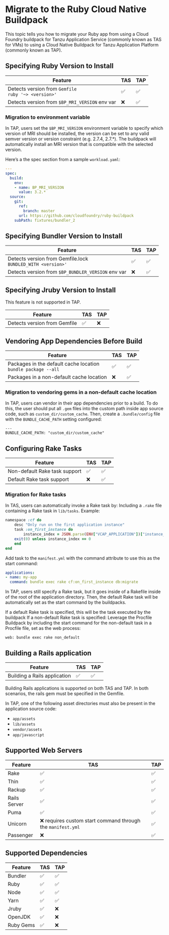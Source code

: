 # Migrate to the Ruby Cloud Native Buildpack

This topic tells you how to migrate your Ruby app from using a Cloud Foundry buildpack for Tanzu Application Service
(commonly known as TAS for VMs) to using a Cloud Native Buildpack for Tanzu Application Platform (commonly known as TAP).

<!-- do users do all these sections in order or do they choose the section for their use case -->

## Specifying Ruby Version to Install

| Feature                                                  | TAS | TAP |
| -------------------------------------------------------- | --- | --- |
| Detects version from `Gemfile`</br>`ruby '~> <version>'` | ✅  | ✅  |
| Detects version from `$BP_MRI_VERSION` env var           | ❌  | ✅  |

### Migration to environment variable

In TAP, users set the `$BP_MRI_VERSION` environment variable to specify which version of MRI should be
installed, the version can be set to any valid semver version or version constraint (e.g. 2.7.4, 2.7.*).
The buildpack will automatically install an MRI version that is compatible with the selected version.

Here’s a the spec section from a sample `workload.yaml`:

```yaml
---
spec:
  build:
    env:
    - name: BP_MRI_VERSION
      value: 3.2.*
  source:
    git:
      ref:
        branch: master
      url: https://github.com/cloudfoundry/ruby-buildpack
    subPath: fixtures/bundler_2
```

## Specifying Bundler Version to Install

| Feature                                                         | TAS | TAP |
| --------------------------------------------------------------- | --- | --- |
| Detects version from Gemfile.lock</br>`BUNDLED_WITH <version>'` | ✅  | ✅  |
| Detects version from `$BP_BUNDLER_VERSION` env var              | ❌  | ✅  |

## Specifying Jruby Version to Install

This feature is not supported in TAP.

| Feature                      | TAS | TAP |
| ---------------------------- | --- | --- |
| Detects version from Gemfile | ✅  | ❌  |

## Vendoring App Dependencies Before Build

| Feature                                                           | TAS | TAP |
| ----------------------------------------------------------------- | --- | --- |
| Packages in the default cache location</br>`bundle package --all` | ✅  | ✅  |
| Packages in a non-default cache location                          | ❌  | ✅  |

### Migration to vendoring gems in a non-default cache location

In TAP, users can vendor in their app dependencies prior to a build. To do this, the user should put
all `.gem` files into the custom path inside app source code, such as `custom_dir/custom_cache`.
Then, create a `.bundle/config` file with the `BUNDLE_CACHE_PATH` setting configured:
<!-- is this ".bundle or .config" or is this ".bundle/config"? -->

```
---
BUNDLE_CACHE_PATH: "custom_dir/custom_cache"
```
<!-- what language is this snippet? -->

## Configuring Rake Tasks

| Feature                       | TAS | TAP |
| ----------------------------- | --- | --- |
| Non-default Rake task support | ✅  | ✅  |
| Default Rake task support     | ❌  | ✅  |

### Migration for Rake tasks

In TAS, users can automatically invoke a Rake task by:
Including a `.rake` file containing a Rake task in `lib/tasks`. Example:

```ruby
namespace :cf do
    desc "Only run on the first application instance"
    task :on_first_instance do
        instance_index = JSON.parse(ENV["VCAP_APPLICATION"])["instance_index"] rescue nil
    exit(0) unless instance_index == 0
    end
end
```

Add task to the `manifest.yml` with the command attribute to use this as the start command:

```yaml
applications:
- name: my-app
  command: bundle exec rake cf:on_first_instance db:migrate
```

In TAP, users still specify a Rake task, but it goes inside of a Rakefile inside of the root of the
application directory.
Then, the default Rake task will be automatically set as the start command by the buildpacks.

If a default Rake task is specified, this will be the task executed by the buildpack
If a non-default Rake task is specified:
Leverage the Procfile Buildpack by including the start command for the non-default task in a Procfile
file, set as the web process:

```
web: bundle exec rake non_default
```

## Building a Rails application

| Feature                      | TAS | TAP |
| ---------------------------- | --- | --- |
| Building a Rails application | ✅  | ✅  |

Building Rails applications is supported on both TAS and TAP. In both scenarios, the rails gem
must be specified in the Gemfile.

In TAP, one of the following asset directories must also be present in the application source code:

- `app/assets`
- `lib/assets`
- `vendor/assets`
- `app/javascript`

## Supported Web Servers

| Feature      | TAS                                                         | TAP |
| ------------ | ----------------------------------------------------------- | --- |
| Rake         | ✅                                                          | ✅  |
| Thin         | ✅                                                          | ✅  |
| Rackup       | ✅                                                          | ✅  |
| Rails Server | ✅                                                          | ✅  |
| Puma         | ✅                                                          | ✅  |
| Unicorn      | ❌ requires custom start command through the `manifest.yml` | ✅  |
| Passenger    | ❌                                                          | ✅  |

## Supported Dependencies

| Feature   | TAS | TAP |
| --------- | --- | --- |
| Bundler   | ✅  | ✅  |
| Ruby      | ✅  | ✅  |
| Node      | ✅  | ✅  |
| Yarn      | ✅  | ✅  |
| Jruby     | ✅  | ❌  |
| OpenJDK   | ✅  | ❌  |
| Ruby Gems | ✅  | ❌  |
